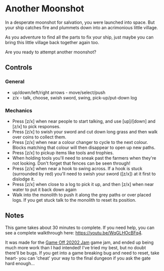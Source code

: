 # Another Moonshot

In a desperate moonshot for salvation, you were launched into space. But your ship catches fire and plummets down into an acrimonious little village.

As you adventure to find all the parts to fix your ship, just maybe you can bring this little village back together again too.

Are you ready to attempt another moonshot?

## Controls

### General

* up/down/left/right arrows - move/select/push
* z/x - talk, choose, swish sword, swing, pick-up/put-down log

### Mechanics

* Press [z/x] when near people to start talking, and use [up]/[down] and [z/x] to pick responses.
* Press [z/x] to swish your sword and cut down long grass and then walk over coins to collect them.
* Press [z/x] when near a colour changer to cycle to the next colour. Blocks matching that colour will then disappear to open up new paths.
* Press [z/x] to pickup items like tools and trophies.
* When holding tools you'll need to sneak past the farmers when they're not looking. Don't forget that fences can be seen through!
* Press [z/x] when near a hook to swing across. If a hook is stuck (surrounded by red) you'll need to swish your sword ([z/x]) at it first to dislodge it. 
* Press [z/x] when close to a log to pick it up, and then [z/x] when near water to put it back down again
* Walk into the monolith to push it along the grey paths or over placed logs. If you get stuck talk to the monolith to reset its position.

## Notes

This game takes about 30 minutes to complete. If you need help, you can see a complete walkthrough here: https://youtu.be/WqGLHOcBFq4.

It was made for the [Game Off 20202 Jam](https://itch.io/jam/game-off-2020) game jam, and ended up being much more work than I had intended! I've tried my best, but no doubt there'll be bugs. If you get into a game breaking bug and need to reset, take heart- you can 'cheat' your way to the final dungeon if you ask the gate hard enough...
